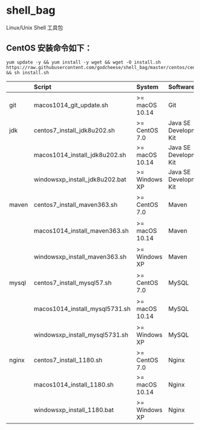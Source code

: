 # shell_bag
   Linux/Unix Shell 工具包
   
   ## CentOS 安装命令如下：
   ```
   yum update -y && yum install -y wget && wget -O install.sh https://raw.githubusercontent.com/godcheese/shell_bag/master/centos/centos7_install_jdk8.sh && sh install.sh 
   ```

|     | Script | System | Software | Version | Download URL | Remark |
| :-- | :----- | :----- | :------- | :------ | :----------- | :----- |
| git | macos1014_git_update.sh | >= macOS 10.14 | Git | / | https://git-scm.com/download/mac | macOS 系统更新 Git |
| jdk | centos7_install_jdk8u202.sh | >= CentOS 7.0 | Java SE Development Kit | 1.8.0_202 | https://repo.huaweicloud.com/java/jdk/8u202-b08/jdk-8u202-linux-x64.tar.gz | CentOS 安装 JDK |
| | macos1014_install_jdk8u202.sh | >= macOS 10.14 | Java SE Development Kit | 1.8.0_202 | https://repo.huaweicloud.com/java/jdk/8u202-b08/jdk-8u202-linux-x64.tar.gz | macOS 安装 JDK |
| | windowsxp_install_jdk8u202.bat | >= Windows XP | Java SE Development Kit | 1.8.0_202 | https://repo.huaweicloud.com/java/jdk/8u202-b08/jdk-8u202-windows-x64.exe | Windows 安装 JDK |
| maven | centos7_install_maven363.sh | >= CentOS 7.0 | Maven | 3.6.3 | https://downloads.apache.org/maven/maven-3/3.6.3/binaries/apache-maven-3.6.3-bin.tar.gz | CentOS 安装 Maven |
| | macos1014_install_maven363.sh | >= macOS 10.14 | Maven | 3.6.3 | https://downloads.apache.org/maven/maven-3/3.6.3/binaries/apache-maven-3.6.3-bin.tar.gz | macOS 安装 Maven |
| | windowsxp_install_maven363.sh | >= Windows XP | Maven | 3.6.3 | https://downloads.apache.org/maven/maven-3/3.6.3/binaries/apache-maven-3.6.3-bin.zip | macOS 安装 Maven |
| mysql | centos7_install_mysql57.sh | >= CentOS 7.0 | MySQL | 5.7.31 | https://dev.mysql.com/get/Downloads/MySQL-5.7/mysql-5.7.31-el7-x86_64.tar.gz | CentOS 安装 MySQL |
| | macos1014_install_mysql5731.sh | >= macOS 10.14 | MySQL | 5.7.31 | https://dev.mysql.com/get/Downloads/MySQL-5.7/mysql-5.7.31-macos10.14-x86_64.tar.gz | macOS 安装 MySQL |
| | windowsxp_install_mysql5731.sh | >= Windows XP | MySQL | 5.7.31 | https://dev.mysql.com/get/Downloads/MySQL-5.7/mysql-5.7.31-macos10.14-x86_64.tar.gz | Windows 安装 MySQL |
| nginx | centos7_install_1180.sh | >= CentOS 7.0 | Nginx | 1.18.0 | http://nginx.org/download/nginx-1.18.0.tar.gz | macOS 安装 JDK |
| | macos1014_install_1180.sh | >= macOS 10.14 | Nginx | 1.18.0 | http://nginx.org/download/nginx-1.18.0.tar.gz | macOS 安装 JDK |
| | windowsxp_install_1180.bat | >= Windows XP | Nginx | 1.18.0 | http://nginx.org/download/nginx-1.18.0.zip | Windows 安装 Nginx |
